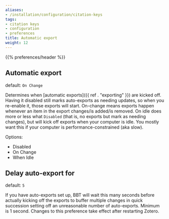 ```yaml
---
aliases:
- /installation/configuration/citation-keys
tags:
- citation keys
- configuration
- preferences
title: Automatic export
weight: 12
---
```


{{% preferences/header %}}

## Automatic export

default: `On Change`

Determines when [automatic exports]({{ ref . "exporting" }}) are kicked off. Having it disabled still marks auto-exports as needing updates, so when you re-enable it, those exports will start. On-change means exports happen whenever an item in the export changes/is added/is removed. On idle does more or less what `Disabled` (that is, no exports but mark as needing changes), but will kick off exports when your computer is idle. You mostly want this if your computer is performance-constrained (aka slow).

Options:

* Disabled
* On Change
* When Idle

## Delay auto-export for

default: `5`

If you have auto-exports set up, BBT will wait this many seconds before actually kicking off the exports to buffer multiple changes in quick succession setting off an unreasonable number of auto-exports. Minimum is 1 second. Changes to this preference take effect after restarting Zotero.